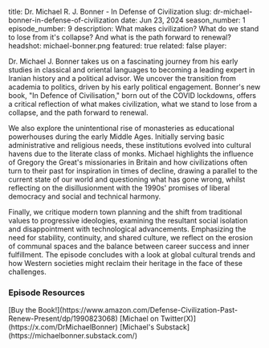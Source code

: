 title: Dr. Michael R. J. Bonner - In Defense of Civilization
slug: dr-michael-bonner-in-defense-of-civilization
date: Jun 23, 2024
season_number: 1
episode_number: 9
description: What makes civilization? What do we stand to lose from it's collapse? And what is the path forward to renewal?
headshot: michael-bonner.png
featured: true
related: false
player: <div id="buzzsprout-player-15296986"></div><script src="https://www.buzzsprout.com/2229227/15296986-michael-j-bonner-in-defense-of-civilization.js?container_id=buzzsprout-player-15296986&player=small" type="text/javascript" charset="utf-8"></script>

Dr. Michael J. Bonner takes us on a fascinating journey from his early studies in classical and oriental languages to becoming a leading expert in Iranian history and a political advisor. We uncover the transition from academia to politics, driven by his early political engagement. Bonner's new book, "In Defence of Civilisation," born out of the COVID lockdowns, offers a critical reflection of what makes civilization, what we stand to lose from a collapse, and the path forward to renewal. 

We also explore the unintentional rise of monasteries as educational powerhouses during the early Middle Ages. Initially serving basic administrative and religious needs, these institutions evolved into cultural havens due to the literate class of monks. Michael highlights the influence of Gregory the Great's missionaries in Britain and how civilizations often turn to their past for inspiration in times of decline, drawing a parallel to the current state of our world and questioning what has gone wrong, whilst reflecting on the disillusionment with the 1990s' promises of liberal democracy and social and technical harmony.

Finally, we critique modern town planning and the shift from traditional values to progressive ideologies, examining the resultant social isolation and disappointment with technological advancements. Emphasizing the need for stability, continuity, and shared culture, we reflect on the erosion of communal spaces and the balance between career success and inner fulfillment. The episode concludes with a look at global cultural trends and how Western societies might reclaim their heritage in the face of these challenges.
  
<h3 class="tilt-neon white mt-5 mb-3">Episode Resources</h3>
[Buy the Book!](https://www.amazon.com/Defense-Civilization-Past-Renew-Present/dp/1990823068)  
[Michael on Twitter(X)](https://x.com/DrMichaelBonner)  
[Michael's Substack](https://michaelbonner.substack.com/)  
